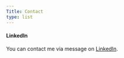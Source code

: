 ```yaml
---
Title: Contact
type: list
---
```



#### LinkedIn
You can contact me via message on [LinkedIn](https://www.linkedin.com/in/lumir-verner/).


<!-- #### Email
For enquiries or longer messages, please email me. -->



